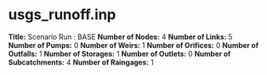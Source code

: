 # usgs_runoff.inp
**Title:** Scenario Run :  BASE
**Number of Nodes:** 4
**Number of Links:** 5
**Number of Pumps:** 0
**Number of Weirs:** 1
**Number of Orifices:** 0
**Number of Outfalls:** 1
**Number of Storages:** 1
**Number of Outlets:** 0
**Number of Subcatchments:** 4
**Number of Raingages:** 1

